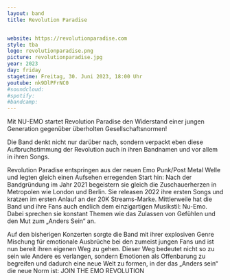 ```yaml
---
layout: band
title: Revolution Paradise


website: https://revolutionparadise.com
style: tba
logo: revolutionparadise.png
picture: revolutionparadise.jpg
year: 2023
day: friday
stagetime: Freitag, 30. Juni 2023, 18:00 Uhr
youtube: nk9DlPFrNC0
#soundcloud:
#spotify:
#bandcamp:
---
```


Mit NU-EMO startet Revolution Paradise den Widerstand einer jungen Generation
gegenüber überholten Gesellschaftsnormen!

Die Band denkt nicht nur darüber nach, sondern verpackt eben diese
Aufbruchstimmung der Revolution auch in ihren Bandnamen und vor allem in ihren
Songs.

Revolution Paradise entspringen aus der neuen Emo Punk/Post Metal Welle und
legten gleich einen Aufsehen erregenden Start hin: Nach der Bandgründung im
Jahr 2021 begeistern sie gleich die Zuschauerherzen in Metropolen wie London
und Berlin. Sie releasen 2022 ihre ersten Songs und kratzen im ersten Anlauf an
der 20K Streams-Marke. Mittlerweile hat die Band und ihre Fans auch endlich dem
einzigartigen Musikstil: Nu-Emo. Dabei sprechen sie konstant Themen wie das
Zulassen von Gefühlen und den Mut zum „Anders Sein“ an.

Auf den bisherigen Konzerten sorgte die Band mit ihrer explosiven Genre Mischung
für emotionale Ausbrüche bei den zumeist jungen Fans und ist nun bereit ihren
eigenen Weg zu gehen. Dieser Weg bedeutet nicht so zu sein wie Andere es
verlangen, sondern Emotionen als Offenbarung zu begreifen und dadurch eine neue
Welt zu formen, in der das „Anders sein“ die neue Norm ist: JOIN THE EMO
REVOLUTION

